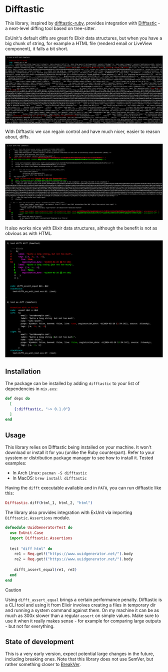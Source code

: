 # Difftastic

This library, inspired by [difftastic-ruby](https://github.com/joeldrapper/difftastic-ruby), provides integration with [Difftastic](https://difftastic.wilfred.me.uk/) - a next-level diffing tool based on tree-sitter.

ExUnit's default diffs are great fo Elixir data structures, but when you have a big chunk of string, for example a HTML file (renderd email or LiveView component), it falls a bit short.

![](assets/html_ex_unit.png)

With Difftastic we can regain control and have much nicer, easier to reason about, diffs.

![](assets/html_difftastic.png)

It also works nice with Elixir data structures, although the benefit is not as obvious as with HTML.

![](assets/elixir_comparison.png)

## Installation

The package can be installed by adding `difftastic` to your list of dependencies in `mix.exs`:

```elixir
def deps do
  [
    {:difftastic, "~> 0.1.0"}
  ]
end
```

## Usage

This library relies on Difftastic being installed on your machine. It won't download or install it for you (unlike the Ruby counterpart). Refer to your sysstem or distribution package manager to see how to install it. Tested examples:

* In Arch Linux: `pacman -S difftastic`
* In MacOS: `brew install difftastic`

Having the `difft` executable available and in `PATH`, you can run difftastic like this:

``` elixir
Difftastic.diff(html_1, html_2, "html")
```

The library also provides integration with ExUnit via importing `Difftastic.Assertions` module.

``` elixir
defmodule UuidGeneratorTest do
  use ExUnit.Case
  import Difftastic.Assertions

  test "diff html" do
    re1 = Req.get!("https://www.uuidgenerator.net/").body
    re2 = Req.get!("https://www.uuidgenerator.net/").body

    difft_assert_equal(re1, re2)
  end
end
```

> [!CAUTION]
> Using `difft_assert_equal` brings a certain performance penalty. Difftastic is a CLI tool and using it from Elixir involves creating a files in temporary dir and running a system command against them. On my machine it can be as much as 300x slower than a regular `assert` on simple values. Make sure to use it when it really makes sense - for example for comparing large outputs - but not for everything.

## State of development

This is a very early version, expect potential large changes in the future, including breaking ones. Note that this library does not use SemVer, but rather something closer to [BreakVer](https://www.taoensso.com/break-versioning).
